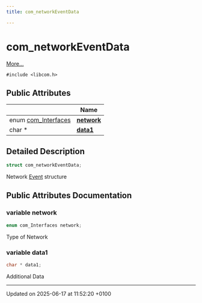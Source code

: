 ```yaml
---
title: com_networkEventData

---
```


# com_networkEventData



 [More...](#detailed-description)


`#include <libcom.h>`

## Public Attributes

|                | Name           |
| -------------- | -------------- |
| enum [com_Interfaces](libcom_8h.md#enum-com-interfaces) | **[network](structcom__network_event_data.md#variable-network)**  |
| char * | **[data1](structcom__network_event_data.md#variable-data1)**  |

## Detailed Description

```cpp
struct com_networkEventData;
```


Network [Event](struct_event.md) structure 

## Public Attributes Documentation

### variable network

```cpp
enum com_Interfaces network;
```


Type of Network 


### variable data1

```cpp
char * data1;
```


Additional Data 


-------------------------------

Updated on 2025-06-17 at 11:52:20 +0100